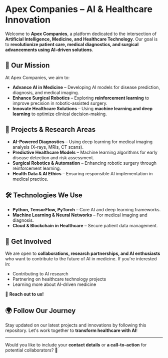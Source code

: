 # Apex Companies – AI & Healthcare Innovation  

Welcome to **Apex Companies**, a platform dedicated to the intersection of **Artificial Intelligence, Medicine, and Healthcare Technology**. Our goal is to **revolutionize patient care, medical diagnostics, and surgical advancements using AI-driven solutions**.  

## 🌟 **Our Mission**  
At Apex Companies, we aim to:  
- **Advance AI in Medicine** – Developing AI models for disease prediction, diagnosis, and medical imaging.  
- **Enhance Surgical Robotics** – Exploring **reinforcement learning** to improve precision in robotic-assisted surgery.  
- **Innovate Healthcare Solutions** – Using **machine learning and deep learning** to optimize clinical decision-making.  

## 🚀 **Projects & Research Areas**  
- **AI-Powered Diagnostics** – Using deep learning for medical imaging analysis (X-rays, MRIs, CT scans).  
- **Predictive Healthcare Models** – Machine learning algorithms for early disease detection and risk assessment.  
- **Surgical Robotics & Automation** – Enhancing robotic surgery through reinforcement learning.  
- **Health Data & AI Ethics** – Ensuring responsible AI implementation in medical practice.  

## 🛠 **Technologies We Use**  
- **Python, TensorFlow, PyTorch** – Core AI and deep learning frameworks.  
- **Machine Learning & Neural Networks** – For medical imaging and diagnosis.  
- **Cloud & Blockchain in Healthcare** – Secure patient data management.  

## 📌 **Get Involved**  
We are open to **collaborations, research partnerships, and AI enthusiasts** who want to contribute to the future of AI in medicine. If you're interested in:  
- Contributing to AI research  
- Partnering on healthcare technology projects  
- Learning more about AI-driven medicine  

📩 **Reach out to us!**  

## 🌍 **Follow Our Journey**  
Stay updated on our latest projects and innovations by following this repository. Let's work together to **transform healthcare with AI**!  

---

Would you like to include your **contact details** or **a call-to-action** for potential collaborators? 🚀
